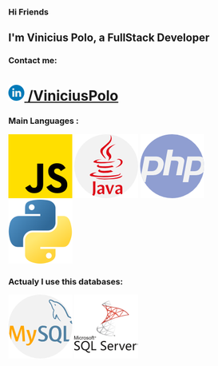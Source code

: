 ### Hi Friends
## I'm Vinicius Polo, a FullStack Developer

### Contact me:
# [![Linkedin](linkedin.png) /ViniciusPolo](https://www.linkedin.com/in/vinicius-polo-9138912a)

### Main Languages :

![JavaScript](js.png) ![Java](java-1.png) ![PHP](php-3.png) ![Python](python.png) 

### Actualy I use this databases:

![Mysql](mysql.png) ![SQLServer](sql-server.png)

